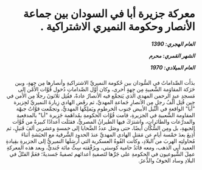 <h1 dir="rtl">معركة جزيرة أبا في السودان بين جماعة الأنصار وحكومة النميري الاشتراكية .</h1>

<h5 dir="rtl">العام الهجري:  1390

الشهر القمري: محرم

العام الميلادي: 1970</h5>

<p dir="rtl">بدَأَت الصِّداماتُ في السُّودان بين حُكومة النميريِّ الاشتراكيةِ وأنصارها مِن جِهةٍ، وبين حَرَكة المقاوَمة الشَّعبيةِ مِن جِهةٍ أخرى، وكان أوَّل الصِّداماتِ دُخول قُوَّات الأمْن إلى مَسجدِ عبدِ الرحمن المهدي الذي يَتجمَّع فيه الأنصارُ عادةً، فقُتِل ثلاثونَ رجلًا مِن الأمن في حِين قُتِل ألْفُ رجلٍ مِن الأنصارِ جَماعةِ المهديِّ، ثم رفَض الهادي زِيارةَ النميريِّ لجِزيرة "أبا" الواقعةِ في النِّيل الأبيض جَنوب الخرطومِ ويَملِكُها المهديُّ، وتجمَّعت قوَّاتُ جبهْة المقاومة الشَّعبيةِ في الجزيرةِ، قامت قُوَّات الحكومةِ بمُداهَمة جَزيرة "أبا" بالمدفعيةِ والمدرَّعات والطائراتِ، واشترَكَ فيها الطيرانُ المصريُّ، فقتَلَت أعدادًا كبيرةً من قُوَّات الجبهةِ، بل ومِن السُّكَّان أيضًا، حتى وصَل عددُ الضَّحايا إلى خمسةٍ وعشرين ألفَ قَتيلٍ، ثم أُذِيعَ بعدَ خمْسة أيامٍ عن مَقتلِ الهادي المهديِّ عندَ الحدودِ الشَّرقية مع الحبَشةِ أثناءَ مُحاولتِه الهربَ من البلادِ، وكانت القُوةُ العسكرية التي أرسَلَها النميريُّ إلى الجزيرةِ بقِيادةِ العميد أبي الذهب، ومعه قائدُ حامية كوستي، وبرُفْقته سِتُّ مائة جُنديٍّ، وبعد هذه المعركةِ عمِلَ الشُّيوعيون في الحكومةِ على جَرِّها لتَصفيةِ أعدائهم تَصفيةً جَسديةً؛ فعَمَّ القتْلُ في البلادِ وساد الخوفُ والذُّعرُ.</p></br>
